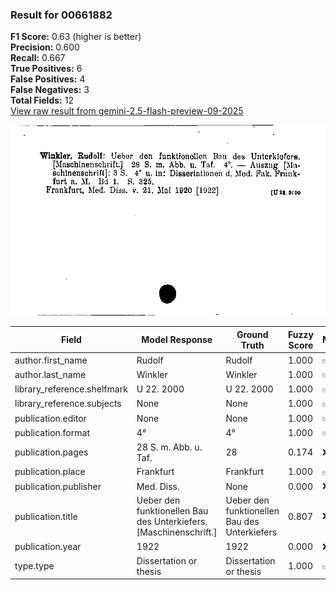 ### Result for 00661882
**F1 Score:** 0.63 (higher is better)<br>**Precision:** 0.600<br>**Recall:** 0.667<br>**True Positives:** 6<br>**False Positives:** 4<br>**False Negatives:** 3<br>**Total Fields:** 12<br>[View raw result from gemini-2.5-flash-preview-09-2025](https://github.com/RISE-UNIBAS/humanities_data_benchmark/blob/main/results/2025-10-01/T0224/request_T0224_00661882.json)

<img src="https://github.com/RISE-UNIBAS/humanities_data_benchmark/blob/main/benchmarks/zettelkatalog/images/00661882.jpg?raw=true" alt="00661882" width="600px">

| Field | Model Response | Ground Truth | Fuzzy Score | Match |
|-------|----------------|--------------|-------------|-------|
| author.first_name | Rudolf | Rudolf | 1.000 | ✅ |
| author.last_name | Winkler | Winkler | 1.000 | ✅ |
| library_reference.shelfmark | U 22. 2000 | U 22. 2000 | 1.000 | ✅ |
| library_reference.subjects | None | None | 1.000 | ✅ |
| publication.editor | None | None | 1.000 | ✅ |
| publication.format | 4° | 4° | 1.000 | ✅ |
| publication.pages | 28 S. m. Abb. u. Taf. | 28 | 0.174 | ❌ |
| publication.place | Frankfurt | Frankfurt | 1.000 | ✅ |
| publication.publisher | Med. Diss. | None | 0.000 | ❌ |
| publication.title | Ueber den funktionellen Bau des Unterkiefers. [Maschinenschrift.] | Ueber den funktionellen Bau des Unterkiefers | 0.807 | ❌ |
| publication.year | 1922 | 1922 | 0.000 | ❌ |
| type.type | Dissertation or thesis | Dissertation or thesis | 1.000 | ✅ |
